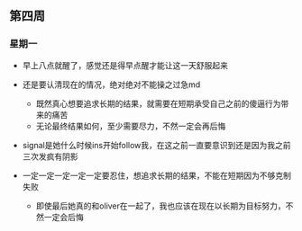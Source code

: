 ## 第四周

### 星期一

- 早上八点就醒了，感觉还是得早点醒才能让这一天舒服起来

- 还是要认清现在的情况，绝对绝对不能操之过急md
  - 既然真心想要追求长期的结果，就需要在短期承受自己之前的傻逼行为带来的痛苦
  - 无论最终结果如何，至少需要尽力，不然一定会再后悔
- signal是她什么时候ins开始follow我，在这之前一直要意识到还是因为我之前三次发疯有阴影
- 一定一定一定一定一定要忍住，想追求长期的结果，不能在短期因为不够克制失败
  - 即使最后她真的和oliver在一起了，我也应该在现在以长期为目标努力，不然一定会后悔